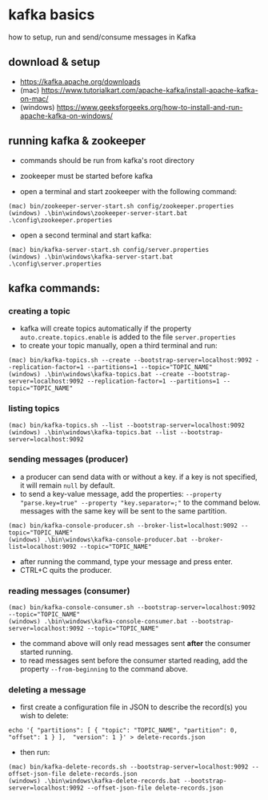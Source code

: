 # kafka basics
how to setup, run and send/consume messages in Kafka

## download & setup
- https://kafka.apache.org/downloads
- (mac) https://www.tutorialkart.com/apache-kafka/install-apache-kafka-on-mac/
- (windows) https://www.geeksforgeeks.org/how-to-install-and-run-apache-kafka-on-windows/

## running kafka & zookeeper
- commands should be run from kafka's root directory
- zookeeper must be started before kafka

- open a terminal and start zookeeper with the following command:

```shell
(mac) bin/zookeeper-server-start.sh config/zookeeper.properties
(windows) .\bin\windows\zookeeper-server-start.bat .\config\zookeeper.properties
```
- open a second terminal and start kafka:

```shell
(mac) bin/kafka-server-start.sh config/server.properties
(windows) .\bin\windows\kafka-server-start.bat .\config\server.properties
```

## kafka commands:
### creating a topic
- kafka will create topics automatically if the property `auto.create.topics.enable` is added to the file `server.properties`
- to create your topic manually, open a third terminal and run:
```shell
(mac) bin/kafka-topics.sh --create --bootstrap-server=localhost:9092 --replication-factor=1 --partitions=1 --topic="TOPIC_NAME"
(windows) .\bin\windows\kafka-topics.bat --create --bootstrap-server=localhost:9092 --replication-factor=1 --partitions=1 --topic="TOPIC_NAME"
```

### listing topics
```shell
(mac) bin/kafka-topics.sh --list --bootstrap-server=localhost:9092
(windows) .\bin\windows\kafka-topics.bat --list --bootstrap-server=localhost:9092
```

### sending messages (producer)
- a producer can send data with or without a key. if a key is not specified, it will remain `null` by default.
- to send a key-value message, add the properties: `--property "parse.key=true" --property "key.separator=;"` to the command below. messages with the same key will be sent to the same partition.
```shell
(mac) bin/kafka-console-producer.sh --broker-list=localhost:9092 --topic="TOPIC_NAME"
(windows) .\bin\windows\kafka-console-producer.bat --broker-list=localhost:9092 --topic="TOPIC_NAME"
```
- after running the command, type your message and press enter.
- CTRL+C quits the producer.

### reading messages (consumer)
```shell
(mac) bin/kafka-console-consumer.sh --bootstrap-server=localhost:9092 --topic="TOPIC_NAME"
(windows) .\bin\windows\kafka-console-consumer.bat --bootstrap-server=localhost:9092 --topic="TOPIC_NAME"
```

- the command above will only read messages sent <b>after</b> the consumer started running.
- to read messages sent before the consumer started reading, add the property `--from-beginning` to the command above.

### deleting a message
- first create a configuration file in JSON to describe the record(s) you wish to delete:
```
echo '{ "partitions": [ { "topic": "TOPIC_NAME", "partition": 0, "offset": 1 } ],  "version": 1 }' > delete-records.json
```

- then run:
```shell
(mac) bin/kafka-delete-records.sh --bootstrap-server=localhost:9092 --offset-json-file delete-records.json
(windows) .\bin\windows\kafka-delete-records.bat --bootstrap-server=localhost:9092 --offset-json-file delete-records.json
```
